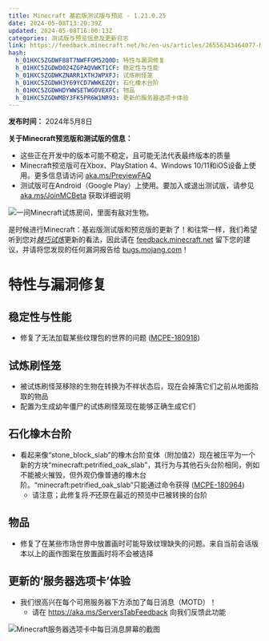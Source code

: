 ```yaml
---
title: Minecraft 基岩版测试版与预览 - 1.21.0.25
date: 2024-05-08T13:20:39Z
updated: 2024-05-08T16:00:13Z
categories: 测试版与预览信息及更新日志
link: https://feedback.minecraft.net/hc/en-us/articles/26556343464077-Minecraft-Beta-Preview-1-21-0-25
hash:
  h_01HXC5ZGDWF88T7NWFFGM52Q0D: 特性与漏洞修复
  h_01HXC5ZGDWD024ZGPAQVWKT1CF: 稳定性与性能
  h_01HXC5ZGDWKZNARR1XTHJWPXFJ: 试炼刷怪笼
  h_01HXC5ZGDWH3Y69YCD7WWKEZQY: 石化橡木台阶
  h_01HXC5ZGDWHDYWWSETWG0VEXFC: 物品
  h_01HXC5ZGDWMBY3FK5PR6W1NR93: 更新的服务器选项卡体验
---
```


**发布时间：** 2024年5月8日

**关于Minecraft预览版和测试版的信息：**

- 这些正在开发中的版本可能不稳定，且可能无法代表最终版本的质量
- Minecraft预览版可在Xbox、PlayStation 4、Windows 10/11和iOS设备上使用。更多信息请访问 [aka.ms/PreviewFAQ](https://aka.ms/PreviewFAQ)
- 测试版可在Android（Google Play）上使用。要加入或退出测试版，请参见 [aka.ms/JoinMCBeta](https://aka.ms/JoinMCBeta) 获取详细说明

![一间Minecraft试炼房间，里面有敌对生物。](https://feedback.minecraft.net/hc/article_attachments/26556523296013)

是时候进行Minecraft：基岩版测试版和预览版的更新了！和往常一样，我们希望听到您对[*棘巧试炼*](https://www.minecraft.net/en-us/article/1-21-update-officially-named-tricky-trials)更新的看法，因此请在 [feedback.minecraft.net](https://feedback.minecraft.net/) 留下您的建议，并请将您发现的任何漏洞报告给 [bugs.mojang.com](https://bugs.mojang.com/)！

# 特性与漏洞修复

## 稳定性与性能

- 修复了无法加载某些纹理包的世界的问题 ([MCPE-180918](https://bugs.mojang.com/browse/MCPE-180918))

## 试炼刷怪笼

- 被试炼刷怪笼移除的生物在转换为不祥状态后，现在会掉落它们之前从地面拾取的物品
- 配置为生成幼年僵尸的试炼刷怪笼现在能够正确生成它们

## 石化橡木台阶

- 看起来像“stone_block_slab”的橡木台阶变体（附加值2）现在被压平为一个新的方块“minecraft:petrified_oak_slab”，其行为与其他石头台阶相同，例如不能被火摧毁，但外观仍像普通的橡木台阶。“minecraft:petrified_oak_slab”只能通过命令获得 ([MCPE-180964](https://bugs.mojang.com/browse/MCPE-180964))
  - 请注意；此修复将*不*还原在最近的预览中已被转换的台阶

## 物品

- 修复了在某些市场世界中放置画时可能导致纹理缺失的问题。来自当前会话版本以上的画作图案在放置画时将不会被选择

## 更新的‘服务器选项卡’体验

- 我们很高兴在每个可用服务器下方添加了每日消息（MOTD）！
  - 请在 <https://aka.ms/ServersTabFeedback> 向我们反馈此功能

![Minecraft服务器选项卡中每日消息屏幕的截图](https://feedback.minecraft.net/hc/article_attachments/26556565998605)